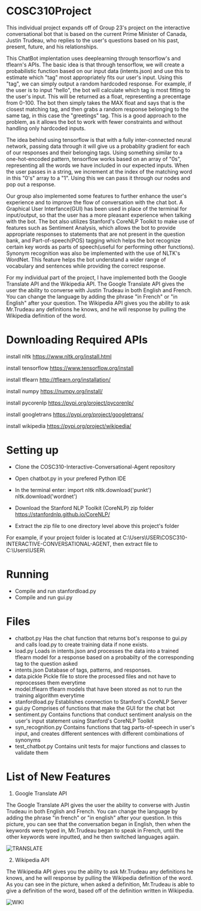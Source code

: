 # COSC310Project

This individual project expands off of Group 23's project on the interactive conversational bot that is based on the current Prime Minister of Canada, Justin Trudeau, who replies to the user's questions based on his past, present, future, and his relationships.

This ChatBot implentation uses deeplearning through tensorflow's and tflearn's APIs. The basic idea is that through tensorflow, we will create a probabilistic function based on our input data (intents.json) and use this to estimate which "tag" most appropriately fits our user's input. Using this "tag", we can simply output a random hardcoded response. For example, if the user is to input "hello", the bot will calculate which tag is most fitting to the user's input. This will be returned as a float, representing a precentage from 0-100. The bot then simply takes the MAX float and says that is the closest matching tag, and then grabs a random response belonging to the same tag, in this case the "greetings" tag. This is a good approach to the problem, as it allows the bot to work with fewer constraints and without handling only hardcoded inputs.

The idea behind using tensorflow is that with a fully inter-connected neural network, passing data through it will give us a probablity gradient for each of our responses and their belonging tags. Using something similar to a one-hot-encoded pattern, tensorflow works based on an array of "0s", representing all the words we have included in our expected inputs. When the user passes in a string, we increment at the index of the matching word in this "0's" array to a "1". Using this we can pass it through our nodes and pop out a response.

Our group also implemented some features to further enhance the user's experience and to improve the flow of conversation with the chat bot. A Graphical User Interfance(GUI) has been used in place of the terminal for input/output, so that the user has a more pleasant experience when talking with the bot. The bot also utilizes Stanford's CoreNLP Toolkit to make use of features such as Sentiment Analysis, which allows the bot to provide appropriate responses to statements that are not present in the question bank, and Part-of-speech(POS) tagging which helps the bot recognize certain key words as parts of speech(useful for performing other functions). Synonym recognition was also be implemented with the use of NLTK's WordNet. This feature helps the bot understand a wider range of vocabulary and sentences while providing the correct response.

For my individual part of the project, I have implemented both the Google Translate API and the Wikipedia API. The Google Translate API gives the user the ability to converse with Justin Trudeau in both English and French. You can change the language by adding the phrase "in French" or "in English" after your question. The Wikipedia API gives you the ability to ask Mr.Trudeau any definitions he knows, and he will response by pulling the Wikipedia definition of the word.

# Downloading Required APIs

install nltk https://www.nltk.org/install.html

install tensorflow https://www.tensorflow.org/install

install tflearn http://tflearn.org/installation/

install numpy https://numpy.org/install/

install pycorenlp https://pypi.org/project/pycorenlp/

install googletrans https://pypi.org/project/googletrans/

install wikipedia https://pypi.org/project/wikipedia/

# Setting up

- Clone the COSC310-Interactive-Conversational-Agent repository
- Open chatbot.py in your prefered Python IDE
- In the terminal enter:
  import nltk
  nltk.download('punkt')
  nltk.download('wordnet')

- Download the Stanford NLP Toolkit (CoreNLP) zip folder https://stanfordnlp.github.io/CoreNLP/
- Extract the zip file to one directory level above this project's folder

For example, if your project folder is located at C:\Users\USER\COSC310-INTERACTIVE-CONVERSATIONAL-AGENT, then extract file to C:\Users\USER\

# Running
- Compile and run stanfordload.py
- Compile and run gui.py

# Files

- chatbot.py Has the chat function that returns bot's response to gui.py and calls load.py to create training data if none exists.
- load.py Loads in intents.json and processes the data into a trained tflearn model for a response based on a probabilty of the corresponding tag to the question asked
- intents.json Database of tags, patterns, and responses.
- data.pickle Pickle file to store the processed files and not have to reprocesses them everytime
- model.tflearn tflearn models that have been stored as not to run the training algorithm everytime
- stanfordload.py Establishes connection to Stanford's CoreNLP Server
- gui.py Comprises of functions that make the GUI for the chat bot
- sentiment.py Contains functions that conduct sentiment analysis on the user's input statement using Stanford's CoreNLP Toolkit
- syn_recognition.py Contains functions that tag parts-of-speech in user's input, and creates different sentences with different combinations of synonyms
- test_chatbot.py Contains unit tests for major functions and classes to validate them

# List of New Features

1. Google Translate API

The Google Translate API gives the user the ability to converse with Justin Trudeau in both English and French. You can change the language by adding the phrase "in french" or "in english" after your question. In this picture, you can see that the conversation began in English, then when the keywords were typed in, Mr.Trudeau began to speak in French, until the other keywords were inputted, and he then switched languages again. 

![TRANSLATE](/images/FRENCH_sample.PNG)

2. Wikipedia API

The Wikipedia API gives you the ability to ask Mr.Trudeau any definitions he knows, and he will response by pulling the Wikipedia definition of the word. As you can see in the picture, when asked a definition, Mr.Trudeau is able to give a definition of the word, based off of the definition written in Wikipedia.

![WIKI](/images/DEFINITIONS_sample.PNG)
